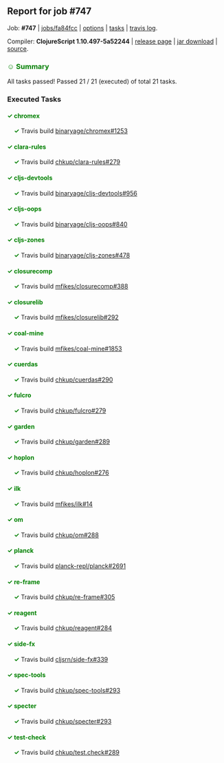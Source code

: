 ## Report for job #747

Job: **#747** | [jobs/fa84fcc](https://github.com/cljs-oss/canary/commit/fa84fcc2ee91ff255e1ddb46e90e220a7c83e2a7) | [options](options.edn) | [tasks](tasks.edn) | [travis log](https://travis-ci.org/cljs-oss/canary/builds/473511153).

Compiler: **ClojureScript 1.10.497-5a52244** | [release page](https://github.com/cljs-oss/canary/releases/tag/r1.10.497-5a52244) | [jar download](https://github.com/cljs-oss/canary/releases/download/r1.10.497-5a52244/clojurescript-1.10.497-5a52244.jar) | [source](https://github.com/clojure/clojurescript/commit/5a52244813e8351cead549de86e81b7b0032da85).

### <b style='color:green'>☺ Summary</b>

All tasks passed! Passed 21 / 21 (executed) of total 21 tasks.

### Executed Tasks

#### <b style='color:green'>&#x2713; chromex</b>
&nbsp;&nbsp;&nbsp;&nbsp;<b style='color:green'>&#x2713;</b> Travis build [binaryage/chromex#1253](https://travis-ci.org/binaryage/chromex/builds/473511704)<br>

#### <b style='color:green'>&#x2713; clara-rules</b>
&nbsp;&nbsp;&nbsp;&nbsp;<b style='color:green'>&#x2713;</b> Travis build [chkup/clara-rules#279](https://travis-ci.org/chkup/clara-rules/builds/473511706)<br>

#### <b style='color:green'>&#x2713; cljs-devtools</b>
&nbsp;&nbsp;&nbsp;&nbsp;<b style='color:green'>&#x2713;</b> Travis build [binaryage/cljs-devtools#956](https://travis-ci.org/binaryage/cljs-devtools/builds/473511708)<br>

#### <b style='color:green'>&#x2713; cljs-oops</b>
&nbsp;&nbsp;&nbsp;&nbsp;<b style='color:green'>&#x2713;</b> Travis build [binaryage/cljs-oops#840](https://travis-ci.org/binaryage/cljs-oops/builds/473511710)<br>

#### <b style='color:green'>&#x2713; cljs-zones</b>
&nbsp;&nbsp;&nbsp;&nbsp;<b style='color:green'>&#x2713;</b> Travis build [binaryage/cljs-zones#478](https://travis-ci.org/binaryage/cljs-zones/builds/473511712)<br>

#### <b style='color:green'>&#x2713; closurecomp</b>
&nbsp;&nbsp;&nbsp;&nbsp;<b style='color:green'>&#x2713;</b> Travis build [mfikes/closurecomp#388](https://travis-ci.org/mfikes/closurecomp/builds/473511714)<br>

#### <b style='color:green'>&#x2713; closurelib</b>
&nbsp;&nbsp;&nbsp;&nbsp;<b style='color:green'>&#x2713;</b> Travis build [mfikes/closurelib#292](https://travis-ci.org/mfikes/closurelib/builds/473511716)<br>

#### <b style='color:green'>&#x2713; coal-mine</b>
&nbsp;&nbsp;&nbsp;&nbsp;<b style='color:green'>&#x2713;</b> Travis build [mfikes/coal-mine#1853](https://travis-ci.org/mfikes/coal-mine/builds/473511718)<br>

#### <b style='color:green'>&#x2713; cuerdas</b>
&nbsp;&nbsp;&nbsp;&nbsp;<b style='color:green'>&#x2713;</b> Travis build [chkup/cuerdas#290](https://travis-ci.org/chkup/cuerdas/builds/473511724)<br>

#### <b style='color:green'>&#x2713; fulcro</b>
&nbsp;&nbsp;&nbsp;&nbsp;<b style='color:green'>&#x2713;</b> Travis build [chkup/fulcro#279](https://travis-ci.org/chkup/fulcro/builds/473511726)<br>

#### <b style='color:green'>&#x2713; garden</b>
&nbsp;&nbsp;&nbsp;&nbsp;<b style='color:green'>&#x2713;</b> Travis build [chkup/garden#289](https://travis-ci.org/chkup/garden/builds/473511728)<br>

#### <b style='color:green'>&#x2713; hoplon</b>
&nbsp;&nbsp;&nbsp;&nbsp;<b style='color:green'>&#x2713;</b> Travis build [chkup/hoplon#276](https://travis-ci.org/chkup/hoplon/builds/473511730)<br>

#### <b style='color:green'>&#x2713; ilk</b>
&nbsp;&nbsp;&nbsp;&nbsp;<b style='color:green'>&#x2713;</b> Travis build [mfikes/ilk#14](https://travis-ci.org/mfikes/ilk/builds/473511750)<br>

#### <b style='color:green'>&#x2713; om</b>
&nbsp;&nbsp;&nbsp;&nbsp;<b style='color:green'>&#x2713;</b> Travis build [chkup/om#288](https://travis-ci.org/chkup/om/builds/473511823)<br>

#### <b style='color:green'>&#x2713; planck</b>
&nbsp;&nbsp;&nbsp;&nbsp;<b style='color:green'>&#x2713;</b> Travis build [planck-repl/planck#2691](https://travis-ci.org/planck-repl/planck/builds/473511844)<br>

#### <b style='color:green'>&#x2713; re-frame</b>
&nbsp;&nbsp;&nbsp;&nbsp;<b style='color:green'>&#x2713;</b> Travis build [chkup/re-frame#305](https://travis-ci.org/chkup/re-frame/builds/473511794)<br>

#### <b style='color:green'>&#x2713; reagent</b>
&nbsp;&nbsp;&nbsp;&nbsp;<b style='color:green'>&#x2713;</b> Travis build [chkup/reagent#284](https://travis-ci.org/chkup/reagent/builds/473511792)<br>

#### <b style='color:green'>&#x2713; side-fx</b>
&nbsp;&nbsp;&nbsp;&nbsp;<b style='color:green'>&#x2713;</b> Travis build [cljsrn/side-fx#339](https://travis-ci.org/cljsrn/side-fx/builds/473511827)<br>

#### <b style='color:green'>&#x2713; spec-tools</b>
&nbsp;&nbsp;&nbsp;&nbsp;<b style='color:green'>&#x2713;</b> Travis build [chkup/spec-tools#293](https://travis-ci.org/chkup/spec-tools/builds/473511835)<br>

#### <b style='color:green'>&#x2713; specter</b>
&nbsp;&nbsp;&nbsp;&nbsp;<b style='color:green'>&#x2713;</b> Travis build [chkup/specter#293](https://travis-ci.org/chkup/specter/builds/473511853)<br>

#### <b style='color:green'>&#x2713; test-check</b>
&nbsp;&nbsp;&nbsp;&nbsp;<b style='color:green'>&#x2713;</b> Travis build [chkup/test.check#289](https://travis-ci.org/chkup/test.check/builds/473511874)<br>